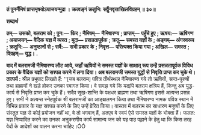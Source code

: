 **तं पुनर्नैमिषं प्राप्तमृषयोऽयाजयन्मुदा ।** **क्रत्वङ्गं क्रतुभि: सर्वैॢनवृत्ताखिलविग्रहम् ॥ ३०॥** 

**शब्दार्थ** 

**तम्—** **उसको, बलराम को** **; पुन:—** **फिर** **; नैमिषम्—** **नैमिषारण्य** **; प्राप्तम्—** **पहुँचे हुए** **; ऋषय:—** **ऋषिगण** **; अयाजयन्—** **वैदिक** **यज्ञ में व्यस्त** **; मुदा—** **प्रसन्नतापूर्वक** **; क्रतु—** **समस्त यज्ञों के** **; अङ्गम्—** **अंगस्वरूप** **; क्रतुभि:—** **अनुष्ठानों से** **; सर्वै:—** **सभी प्रकार** **के** **; निवृत्त—** **परित्यक्त किया गया** **; अखिल—** **समस्त** **; विग्रहम्—** **युद्ध।** **.** 

**बाद में बलरामजी नैमिषारण्य लौट आये, जहाँ ऋषियों ने समस्त यज्ञों के साक्षात् रूप उन्हें** **प्रसन्नतापूर्वक विविध प्रकार के वैदिक यज्ञों को सश्पन्न करने में लगा दिया। अब बलरामजी** **समस्त युद्धों से निवृत्ति प्राप्त कर चुके थे।** **तात्पर्य :** श्रील प्रभुपाद लिखते हैं: ''[जब बलराम] पवित्र तीर्थस्थल नैमिषारण्य गये तो ऋषियों, सन्त-पुरुषों तथा ब्राह्मणों ने खड़े होकर उनका स्वागत किया। वे समझ गये कि यद्यपि बलराम क्षत्रिय हैं, किन्तु अब युद्ध-कार्य से निवृत्ति प्राप्त कर चुके हैं। सदैव सुख-शान्ति के पक्षधर ब्राह्मण तथा ऋषिगण इससे अत्यन्त प्रसन्न हुए। सभी ने अत्यन्त स्नेहपूर्वक श्री बलरामजी का आङ्क्षलगन किया तथा नैमिषारण्य नामक पवित्र स्थान में विभिन्न प्रकार के यज्ञ सश्पन्न करने के लिए उन्हें प्रेरित किया। वास्तव में बलराम का साधारण मनुष्यों के लिए संस्तुत यज्ञ से कोई प्रयोजन नहीं था, वे तो भगवान् हैं, अतएव वे स्वयं ऐसे समस्त यज्ञों के भोक्ता हैं। फलत: यज्ञ निष्पादित करने का उनका अनुकरणीय कार्य सामान्य जन को यह पाठ पढ़ाने के हेतु था कि किस तरह वेदों के आदेशों का पालन करना चाहिए।ÓÓ  
